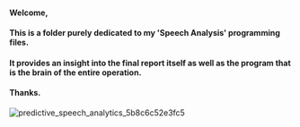 #### Welcome,

#### This is a folder purely dedicated to my 'Speech Analysis' programming files.

#### It provides an insight into the final report itself as well as the program that is the brain of the entire operation.

#### Thanks.

![predictive_speech_analytics_5b8c6c52e3fc5](https://user-images.githubusercontent.com/36043248/60658549-4fcbc180-9e4b-11e9-8e26-d320ad956a41.jpg)

